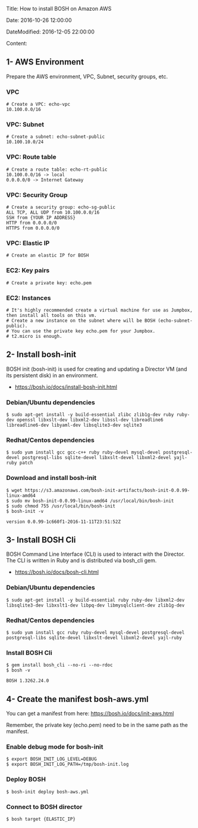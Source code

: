 Title: How to install BOSH on Amazon AWS

Date: 2016-10-26 12:00:00

DateModified: 2016-12-05 22:00:00

Content:

## 1- AWS Environment

Prepare the AWS environment, VPC, Subnet, security groups, etc.

### VPC
```
# Create a VPC: echo-vpc
10.100.0.0/16
```

### VPC: Subnet
```
# Create a subnet: echo-subnet-public
10.100.10.0/24
```

### VPC: Route table
```
# Create a route table: echo-rt-public
10.100.0.0/16 -> local
0.0.0.0/0 -> Internet Gateway
```

### VPC: Security Group
```
# Create a security group: echo-sg-public
ALL TCP, ALL UDP from 10.100.0.0/16
SSH from {YOUR IP ADDRESS}
HTTP from 0.0.0.0/0
HTTPS from 0.0.0.0/0
```

### VPC: Elastic IP
```
# Create an elastic IP for BOSH
```

### EC2: Key pairs
```
# Create a private key: echo.pem
```

### EC2: Instances
```
# It's highly recommended create a virtual machine for use as Jumpbox, then install all tools on this vm.
# Create a new instance on the subnet where will be BOSH (echo-subnet-public).
# You can use the private key echo.pem for your Jumpbox.
# t2.micro is enough.
```

## 2- Install bosh-init

BOSH init (bosh-init) is used for creating and updating a Director VM (and its persistent disk) in an environment.
- https://bosh.io/docs/install-bosh-init.html

### Debian/Ubuntu dependencies
```
$ sudo apt-get install -y build-essential zlibc zlib1g-dev ruby ruby-dev openssl libxslt-dev libxml2-dev libssl-dev libreadline6 libreadline6-dev libyaml-dev libsqlite3-dev sqlite3
```

### Redhat/Centos dependencies
```
$ sudo yum install gcc gcc-c++ ruby ruby-devel mysql-devel postgresql-devel postgresql-libs sqlite-devel libxslt-devel libxml2-devel yajl-ruby patch
```

### Download and install bosh-init
```
$ wget https://s3.amazonaws.com/bosh-init-artifacts/bosh-init-0.0.99-linux-amd64
$ sudo mv bosh-init-0.0.99-linux-amd64 /usr/local/bin/bosh-init
$ sudo chmod 755 /usr/local/bin/bosh-init
$ bosh-init -v

version 0.0.99-1c660f1-2016-11-11T23:51:52Z
```

## 3- Install BOSH Cli

BOSH Command Line Interface (CLI) is used to interact with the Director. The CLI is written in Ruby and is distributed via bosh_cli gem.
- https://bosh.io/docs/bosh-cli.html

### Debian/Ubuntu dependencies
```
$ sudo apt-get install -y build-essential ruby ruby-dev libxml2-dev libsqlite3-dev libxslt1-dev libpq-dev libmysqlclient-dev zlib1g-dev
```

### Redhat/Centos dependencies
```
$ sudo yum install gcc ruby ruby-devel mysql-devel postgresql-devel postgresql-libs sqlite-devel libxslt-devel libxml2-devel yajl-ruby
```

### Install BOSH Cli
```
$ gem install bosh_cli --no-ri --no-rdoc
$ bosh -v

BOSH 1.3262.24.0
```

## 4- Create the manifest bosh-aws.yml

You can get a manifest from here: https://bosh.io/docs/init-aws.html

Remember, the private key (echo.pem) need to be in the same path as the manifest.

### Enable debug mode for bosh-init
```
$ export BOSH_INIT_LOG_LEVEL=DEBUG
$ export BOSH_INIT_LOG_PATH=/tmp/bosh-init.log
```

### Deploy BOSH
```
$ bosh-init deploy bosh-aws.yml
```

### Connect to BOSH director
```
$ bosh target {ELASTIC_IP}
```